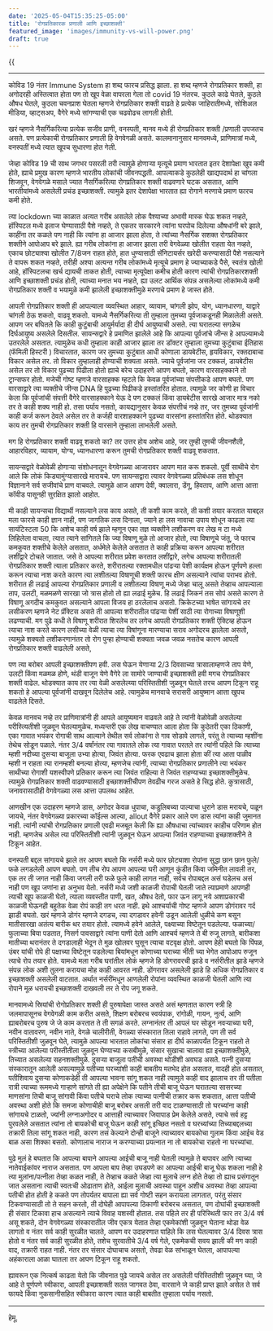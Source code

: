 ```yaml
---
date: '2025-05-04T15:35:25-05:00'
title: 'रोगप्रतिकारक प्रणाली आणि इच्छाशक्ती'
featured_image: 'images/immunity-vs-will-power.png'
draft: true
---
```


{{<audio src="audio/immunity-vs-will-power.wav">}}
<!--more-->
---

कोविड 19 नंतर Immune System हा शब्द फारच प्रसिद्ध झाला. हा शब्द म्हणजे रोगप्रतिकार शक्ती, हा अगोदरही अस्तित्वात होता पण तो खूप वेळा वापरला गेला तो covid 19 नंतरच. कुठले काढे घेतले, कुठले औषध घेतले, कुठला चवनप्राश घेतला म्हणजे रोगप्रतिकार शक्ती वाढते हे प्रत्येक जाहिरातीमध्ये, सोशिअल मीडिया, व्हाट्सअप, वैगेरे मध्ये सांगण्याची एक चढवोढच लागली होती.

खरं म्हणजे नैसर्गिकरित्या प्रत्येक सजीव प्राणी, वनस्पती, मानव मध्ये ही रोगप्रतिकार शक्ती /प्रणाली उपजतच असते. पण प्रत्येकाची रोगप्रतिकार प्रणाली हि वेगवेगळी असते. कालमानानुसार मानवमध्ये, प्राणिमात्रां मध्ये, वनस्पतीं मध्ये त्यात खूपच सुधारणा होत गेली.

जेव्हा कोविड 19 ची साथ जगभर पसरली तरी त्यामुळे होणाऱ्या मृत्यूचे प्रमाण भारतात इतर देशापेक्षा खुप कमी होते, ह्याचे प्रमुख कारण म्हणजे भारतीय लोकांची जीवनपद्धती. आपल्याकडे कुठलेही खाद्यपदार्थ हा चांगला शिजवून, वेगवेगळे मसाले ज्यात नैसर्गिकरित्या रोगप्रतिकार शक्ती वाढवणारे घटक असतात, आणि भारतीयांमध्ये असलेली प्रचंड इच्छाशक्ती. त्यामुळे इतर देशापेक्षा भारतात ह्या रोगाने मरणाचे प्रमाण फारच कमी होते.

त्या lockdown च्या काळात अत्यत गरीब असलेले लोक पैश्याच्या अभावी मास्क घेऊ शकत नव्हते, हॉस्पिटल मध्ये इलाज घेण्यासाठी पैशे नव्हते, ते एकतर सरकारने त्यांना घरपोच दिलेल्या औषधांनी बरे झाले, काहींना तर कळले पण नाही कि त्यांना हा आजार झाला होता, ते त्यांच्या नैसर्गिक सशक्त रोगप्रतिकार शक्तीने आपोआप बरे झाले. ह्या गरीब लोकांना हा आजार झाला तरी वेगवेळ्या खोलीत राहता येत नव्हते, एकाच छोट्याश्या खोलीत 7/8जन राहत होते, हात धुण्यासाठी सॅनिटायर्सर खरेदी करण्यासाठी पैशे नसल्याने ते वापरू शकत नव्हते, तरीही अश्या अत्यन्त गरीब लोकांमध्ये मृत्यूचे प्रमाण हे ज्याच्याकडे पैसे, स्वतंत्र खोली आहे, हॉस्पिटलचा खर्च द्यायची ताकत होती, त्याच्या मृत्यूपेक्षा कमीच होती कारण त्यांची रोगप्रतिकारशक्ती आणि इच्छाशक्ती प्रचंड होती, त्याच्या मनात भय नव्हते, ह्या उलट आर्थिक संपन्न असलेल्या लोकांमध्ये कमी रोगप्रतिकार शक्ती व भयामुळे कमी झालेली इच्छाशक्तीमुळे मरणाचे प्रमाण हे जास्त होते.

आपली रोगप्रतिकार शक्ती ही आपल्याला व्यवस्थित आहार, व्यायाम, चांगली झोप, योग, ध्यानधारणा, याद्वारे चांगली ठेऊ शकतो, वाढवू शकतो. यामध्ये नैसर्गिकरित्या ती तुम्हाला तुमच्या पूर्वजाकडूनही मिळालेली असते. आपण जर बघितले कि काही कुटुंबाची आयुर्मर्यादा ही दीर्घ आयुष्याची असते. त्या घरातल्या सगळेच दिर्घआयुष्य असलेले दिसतील. सायन्सद्वारे हे प्रमाणित झालेले आहे कि आपल्या पूर्वजांचे जीन्स हे आपल्यामध्ये उतरलेले असतात. त्यामुळेच कधी तुम्हाला काही आजार झाला तर डॉक्टर तुम्हाला तुमच्या कुटुंबाचा ईतिहास (फॅमिली हिस्टरी ) विचारतात, कारण जर तुमच्या कुटुंबात आधी कोणाला डायबेटीस, हृयविकार, रक्तदाबाचा विकार असेल तर. तो विकार तुम्हालाही होण्याची शक्यता असते. ज्याचे पूर्वजांना जर टक्कलं, डायबेटीस असेल तर तो विकार पुढच्या पिढीला होतो ह्याचे बरेच उदाहरणे आपण बघतो, कारण वारसाहक्काने तो ट्रान्सफर होतो. मजेची गोष्ट म्हणजे वारसाहक्क म्हटले कि केवळ पूर्वजांच्या संपत्तीकडे आपण बघतो. पण वारसाद्वारे त्या व्यक्तीचे जीन्स DNA हि पुढच्या पिढीकडे हस्तांतरित होतात. त्यामुळे जर कोणी हा विचार केला कि पूर्वजांची संपत्ती वैगेरे वारसाहक्काने येऊ दे पण टक्कलं किंवा डायबेटीस सारखे आजार मात्र नको तर ते काही शक्य नाही हो. तसा पर्याय नसतो, कायद्यानुसार केवळ संपत्तीचं नव्हे तर, जर तुमच्या पूर्वजांनी काही कर्ज करून ठेवले असेल तर ते कर्जही वारशाहक्काने पुढच्या वारसांना हस्तांतरित होते. थोडक्यात काय तर तुमची रोगप्रतिकार शक्ती हि वारसाने तुम्हाला लाभलेली असते.

मग हि रोगप्रतिकार शक्ती वाढवू शकतो का? तर उत्तर होय अशेच आहे, जर तुम्ही तुमची जीवनशैली, आहारविहार, व्यायाम, योग्य, ध्यानधारणा करून तुमची रोगप्रतिकार शक्ती वाढवू शकतात.

सायन्सद्वारे वेळोवेळी होणाऱ्या संशोधनातून वेगवेगळ्या आजारावर आपण मात करू शकलो. पूर्वी साथीचे रोग आले कि लोकं किड्यामुंग्यासारखे मारायचे. पण सायन्सद्वारा त्यावर वेगवेगळ्या प्रतिबंधक लस शोधून विज्ञानाने सर्व सजीवांचे प्राण वाचवले. त्यामुळे आज आपण देवी, क्वालारा, डेंगू, हिवताप, आणि आत्ता आत्ता कॉवीड पासूनही सुरक्षित झालो आहोत.

मी काही सायन्सचा विद्यार्थी नसल्याने लस काय असते, ती कशी काम करते, ती कशी तयार करतात याबद्दल मला फारसे काही ज्ञान नाही, पण जागतिक लस दिनाला, ज्याने हा लस नावाचा उपाय शोधून काढला त्या सायंटिस्टला 50 कि अशेच काही वर्ष झाले म्हणून एका तज्ञ व्यक्तीने लशीकरण वर लेख म टा मध्ये लिहिलेला वाचला, त्यात त्याने सांगितले कि ज्या विषाणू मुळे तो आजार होतो, त्या विषाणूचे जंतू, जे फारच कमकुवत शक्तीचे केलेले असतात, अर्धमेले केलेले असतात ते काही प्रक्रिया करून आपल्या शरीरात लशींद्वारे टोचले जातात. जसे ते आपल्या शरीरात प्रवेश करतात लशींद्वारे, लगेच आपल्या शरीरातली रोगप्रतिकार शक्ती त्याला प्रतिकार करते, शरीरातल्या रक्तामधील पांढऱ्या पेशी कार्यक्षम होऊन पूर्णपणे हल्ला करून त्याचा नाश करते कारण त्या लशीतल्या विषाणूची शक्ती फारच क्षीण असल्याने त्यांचा पराभव होतो. शरीरात ही लढाई आपल्या रोगप्रतिकार प्रणाली व लशीतल्या विषाणू मध्ये जेव्हा चालू असते तेव्हाच आपल्याला ताप, उलटी, मळमळणे सारखा जो त्रास होतो तो ह्या लढाई मुळेच. हि लढाई जिकनं तस सोपं असते कारण ते विषाणू अगदीच कमकुवत असल्याने आपला विजय हा ठरलेलाच असतो. क्रिकेटच्या भाषेत सांगायचे तर लसीकरण म्हणजे नेट प्रॅक्टिस असते ती आपल्या शरीरातील पांढऱ्या पेशीं साठी त्या रोगाच्या विषाणूशी लढण्याची. मग पुढे कधी ते विषाणू शरीरात शिरलेच तर लगेच आपली रोगप्रतिकार शक्ती ऍक्टिव्ह होऊन त्याचा नाश करते कारण लसीच्या वेळी त्याचा त्या विषांणूना मारण्याचा सराव अगोदरच झालेला असतो, त्यामुळे शक्यतो लशीकरणानंतर तो रोग पुन्हा होण्याची शक्यता जवळ जवळ नसतेच कारण आपली रोगप्रतिकार शक्ती वाढलेली असते,

पण त्या बरोबर आपली इच्छाशक्तीपण हवी. लस घेऊन येणाऱ्या 2/3 दिवसाच्या त्रासालाम्हणजे ताप येणे, उलटी किंवा मळमळ होणे, थंडी वाजून येणे वैगेरे ला सामोरे जाण्याची इच्छाशक्ती हवी मगच रोगप्रतिकार शक्ती वाढेल. थोडक्यात काय तर त्या वेळी असलेल्य्या परिस्तितीशी जुळवून घेतले तरच आपण टिकून राहू शकतो हे आपल्या पूर्वजांनी दाखवून दिलेलेच आहे. त्यामुळेच मानवाचे सरासरी आयुष्मान आत्ता खुपच वाढलेले दिसते.

केवळ मानवच नव्हे तर प्राणिमात्रांनी ही आपले आयुष्यमान वाढवले आहे ते त्यांनी वेळोवेळी असलेल्या परीस्त्यितीशी जुळवून घेतल्यामुळेच. मध्यन्तरी एक लेख वाचण्यात आला होता कि कुठेतरी एका ठिकाणी, एका गावात भयंकर रोगाची साथ आल्याने तेथील सर्व लोकांना ते गाव सोडावे लागले, परंतु ते त्याच्या म्हशींना तेथेच सोडून पळाले. नंतर 3/4 वर्षांनंतर त्या गावातले लोक त्या गावात परतले तर त्यांनी पहिले कि त्याच्या म्हशी नदीच्या दुसऱ्या बाजूला उभ्या होत्या, जिवंत होत्या. फरक एवढाच झाला होता कीं त्या आता पाळीव म्हशी न राहता त्या रानम्हशी बनल्या होत्या, म्हणजेच त्यांनी, त्याच्या रोगप्रतिकार प्रणालीने त्या भयंकर साथीच्या रोगाशी यशस्वीपणे प्रतिकार करून त्या जिवंत राहिल्या ते जिवंत राहण्याच्या इच्छाशक्तीमुळेच. त्यामुळे रोगप्रतिकार शक्ती वाढवण्यासाठी इच्छाशक्तीचीपण तेवढीच गरज असते हे सिद्ध होते. कुत्रासाठी, जनावरासाठीही वेगवेगळ्या लस आत्ता उपलब्ध आहेत.

आणखीन एक उदाहरण म्हणजे डास, अगोदर केवळ धुपाचा, कडुलिबच्या पाल्याचा धुराने डास मरायचे, पळून जायचे, नंतर वेगवेगळ्या प्रकारच्या कॉईल्स आल्या, allout वैगेरे प्रकार आले पण डास त्यांना काही जुमानत नाही. त्यांनी त्यांची रोगप्रतिकार प्रणाली एवढी मजबूत केली कि ह्या औषधाचा त्यांच्यावर काहीच परिणाम होत नाही. म्हणजेच असेल त्या परिस्तितीशी त्यांनी जुळवून घेऊन आपल्या जिवंत राहण्याच्या इच्छाशक्तीने ते टिकून आहेत.

वनस्पती बद्दल सांगायचे झाले तर आपण बघतो कि नर्सरी मध्ये फार छोट्याशा रोपांना सुद्धा छान छान फुले/फळे लगडलेली आपण बघतो. पण तीच रोप आपण आपल्या घरी आणून कुंडीत किंवा जमिनीत लावली तर, एक तर ती जगत नाही किंवा जगली तरी फळे फुले काही लागत नाही, सर्वच रोपाबद्दल असं घडेलच असं नाही पण खूप जणांना हा अनुभव येतो. नर्सरी मध्ये जशी काळजी रोपाची घेतली जाते त्याप्रमाणे आपणही त्याची खूप काळजी घेतो, त्याला व्यवस्तीत पाणी, खत, औषध देतो, फार ऊन लागू नये अशाप्रकारची काळजी घेऊनही बहुतेक वेळा रोपं काही तग धरत नाही. इथे आश्चर्याची गोष्ट म्हणजे आपण डोगंरावर गर्द झाडी बघतो. खरं म्हणजे डोगंर म्हणजे दगडच, त्या दगडावर हवेनी उडून आलेली धुळीचे कण बसून मातीसारखा अतंत्य बारीक थर तयार होतो. त्यामध्ये हवेने आलेले, पक्ष्याच्या विष्टेतून पडलेल्या. फळाच्या/फुलाच्या बिया पडतात, निसर्ग पावसाद्वारे त्यांना पाणी देतो आणि आश्चर्य म्हणजे ते बी रुजू लागते, बारीकशा मातीच्या थरानंतर ते दगडालाही भेदून ते मुळ खोलवर घुसून त्याचा वटवृक्ष होतो. आपण हेही बघतो कि पिंपळ, उंबर यांची रोपे ही पक्षाच्या विष्टेतून पडलेल्या बियांमधून कोणाच्या घराच्या भींती च्या भेगेत आपोआप रुजून त्याचे रोप तयार होते. यामध्ये मला गरीब घरांतील लोकं म्हणजे हि डोगरावरची झाडे व नर्सरीतील झाडे म्हणजे संपन्न लोक अशी तुलना करायचा मोह काही आवरत नाही. डोंगरावर असलेली झाडे हि अधिक रोगप्रतिकार व इच्छाशक्ती असलेली वाटतात. अर्थात नर्सरींमधून आणलेली रोपांना व्यवस्थित काळजी घेतली आणि त्या रोपाने मूळ धरायची इच्छाशक्ती दाखवली तर ते रोप जगू शकते.

मानवामध्ये स्रियांची रोगोप्रतिकार शक्ती ही पुरुषापेक्षा जास्त असते असं म्हणतात कारण स्त्री हि जलमापासूनच वेगवेगळी काम करीत असते, शिक्षण बरोबरच स्वयंपाक, रांगोळी, गायन, नुर्त्य, आणि ह्याबरोबरच पुरुष जे जे काम करतात ते ती सगळं करते. लग्नानंतर ती आपलं घर सोडून नवऱ्याच्या घरी, नवीन वातावरण, नवीन नाते, वेगळे चालीरीती, वेगळ्या संस्कारात तिला राहावे लागते, पण ती सर्व परिस्तितीशी जुळवून घेते, त्यामुळे आपल्या भारतात लोकांचा संसार हा दीर्घ काळापर्यंत टिकून राहतो ते स्त्रीच्या आलेल्या परीस्तीतीला जुळवून घेण्याच्या कसबीमुळे, संसार सुखाचा चालावा ह्या इच्छाशक्तीमुळे, तिच्यात असलेल्या सहनशक्तीमुळे. दुसऱ्या बाजूला पतीची अवस्था थोडीशी अवघड असते. पत्नी दुसऱ्या संस्कारातून आलेली असल्यामुळे पतीच्या घरच्यांशी काही बाबतीय मतभेद होत असतात, वादही होत असतात, पतीशिवाय दुसऱ्या कोणाकडेही ती आपल्या भावना सांगू शकत नाही त्यामुले काही वाद झालाच तर ती पतीला रात्री त्याच्या रूममध्ये गाऱ्हाणे सांगते ती ह्या अपेक्षेने कि पतीने तीची बाजू घेऊन घरातल्या सासरच्या माणसांना तिची बाजू सांगावी किंवा पतीचे घराचे लोक त्याच्या पत्नीची तक्रार करू शकतात, आत्ता पतीची अवस्था अशी होते कि समजा कोणाचीही बाजू बरोबर असली तरी वाद टाळण्यासाठी तो घरच्यांना काही सांगायचे टाळतो, ज्यांनी लग्नाअगोदर व आत्ताही त्याच्यावर जिवापाड प्रेम केलेले असते, त्याचे सर्व हट्ट पुरवलेले असतात त्यांना तो बायकोची बाजू घेऊन काही सांगू इच्छित नसतो व घरच्यांच्या तिच्याबद्दलच्या तक्रारी तिला सांगू शकत नाही, कारण तसं केल्याने दोन्ही बाजूने त्याच्यावर बायकोचा गुलाम किंवा आईच वेड बाळ असा शिक्का बसतो. कोणालाच नाराज न करण्याच्या प्रयत्नात ना तो बायकोचा राहतो ना घरच्यांचा.

पुढे मुलं हे बघतात कि आपल्या बापाने आपल्या आईची बाजू नाही घेतली त्यामुळे ते बापावर आणि त्याच्या नातेवाईकांवर नाराज असतात. पण आपला बाप तेव्हा उघडपणे का आपल्या आईची बाजू घेऊ शकला नाही हे त्या मुलांना/पत्नीला तेव्हा कळत नाही, ते तेव्हाच कळते जेव्हा त्या मुलाचे लग्न होते तेव्हा तो ह्याच प्रसंगातून जात असताना त्याची स्वतःची ओढाताण होते, आईला मुलाची अवस्था पाहून अशीच अवस्था तेव्हा आपल्या पतीची होत होती हे कळते पण तोपर्यतर बापाला ह्या सर्व गोष्टी सहन करायला लागतात, परंतु संसार टिकवण्यासाठी तो ते सहन करतो, ती दोघेही आपापल्या ठिकाणी बरोबरच असतात, पण दोघांची इच्छाशक्ती ही संसार टिकावा हाच असल्याने त्याचे विवाह यशस्वी होतात. तस पहिले तर ही परिस्थिती फार तर 3/4 वर्ष असू शकते, दोन वेगवेगळ्या संस्कारातील जीव एकत्र येतात तेव्हा एकमेकांशी जुळवून घेताना थोडा वेळ लागतो व नंतर सर्व काही सुरळीत चालते, आपण वर उदाहरणात पाहिले कि लस घेतल्यावर 3/4 दिवस त्रास होतो व नंतर सर्व काही सुरळीत होते, तशेच सुरवातीचे 3/4 वर्ष गेले, एकमेकची सवय झाली की मग काही वाद, तक्रारी राहत नाही. नंतर तर संसार दोघाचाच असतो, तेवढा वेळ सांभाळून घेतला, आपापल्या अहंकाराला आळा घातला तर आपण टिकून राहू शकतो.

ह्यावरून एक नित्कर्ष काढता येतो कि जीवनात पुढे जायचे असेल तर असलेली परिस्तितीशी जुळवून घ्या, जे आहे ते पूर्णपणे स्वीकारा, आपली इच्छाशक्ती सतत जागवत ठेवा, वारसाने जे काही प्राप्त झाले असेल ते सर्व फायदे किंवा नुकसानीसहित स्वीकारा कारण त्यात काही बाबतीत तुम्हाला पर्याय नसतो.

---
हेमू.
